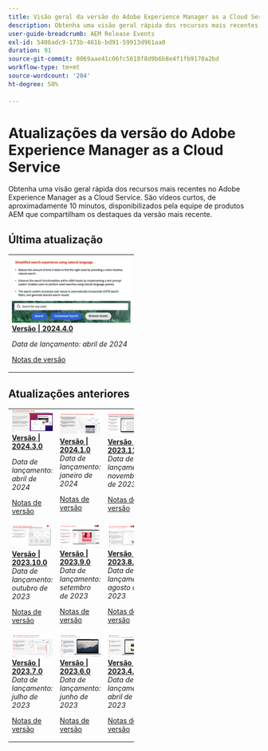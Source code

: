 ```yaml
---
title: Visão geral da versão do Adobe Experience Manager as a Cloud Service
description: Obtenha uma visão geral rápida dos recursos mais recentes no Adobe Experience Manager as a Cloud Service
user-guide-breadcrumb: AEM Release Events
exl-id: 5406adc9-173b-461b-bd91-59913d961aa0
duration: 91
source-git-commit: 0069aae41c06fc5618f8d9b6b8e4f1fb9170a2bd
workflow-type: tm+mt
source-wordcount: '204'
ht-degree: 50%

---
```


# Atualizações da versão do Adobe Experience Manager as a Cloud Service

Obtenha uma visão geral rápida dos recursos mais recentes no Adobe Experience Manager as a Cloud Service. São vídeos curtos, de aproximadamente 10 minutos, disponibilizados pela equipe de produtos AEM que compartilham os destaques da versão mais recente.

## Última atualização

<table style="max-width: 50%;">
  <tr>
    <td>
      <a href="2024/2024-4-0.md">
        <img alt="Versão 2024.4.0" src="2024/assets/2024-4-0-thumb.png" />
      </a>
      <div>
        <a href="2024/2024-4-0.md">
          <strong>Versão | 2024.4.0</strong>
        </a>
      </div>
      <p><em>Data de lançamento: abril de 2024 </em></p>
      <p>
        <a href="https://experienceleague.adobe.com/docs/experience-manager-cloud-service/content/release-notes/release-notes/release-notes-current.html?lang=pt-BR">Notas de versão</a>
      </p>
    </td>
  </tr>  
</table>

## Atualizações anteriores

<table style="max-width: 50%;">
  <tr>
    <td>
      <a href="2024/2024-3-0.md">
        <img alt="Versão 2024.3.0" src="2024/assets/2024-3-0-thumb.png" />
      </a>
      <div>
        <a href="2024/2024-3-0.md">
          <strong>Versão | 2024.3.0</strong>
        </a>
      </div>
      <p><em>Data de lançamento: abril de 2024 </em></p>
      <p>
        <a href="https://experienceleague.adobe.com/docs/experience-manager-cloud-service/content/release-notes/release-notes/release-notes-current.html?lang=pt-BR">Notas de versão</a>
      </p>
    </td>
    <td>
      <a href="2024/2024-1-0.md">
        <img alt="Versão 2024.1.0" src="2024/assets/2024-1-0-thumb.png" />
      </a>
      <div>
        <a href="2024/2024-1-0.md">
          <strong>Versão | 2024.1.0</strong>
          <br/>
        </a>
          <em>Data de lançamento: janeiro de 2024 </em>
      </div>
      <p>
        <a href="https://experienceleague.adobe.com/docs/experience-manager-cloud-service/content/release-notes/release-notes/release-notes-current.html?lang=pt-BR">Notas de versão</a>
      <p>
    </td>
    <td>
      <a href="2023/2023-11-0.md">
        <img alt="Versão 2023.11.0" src="2023/assets/2023-11-0-thumb.png" />
      </a>
      <div>
        <a href="2023/2023-11-0.md">
          <strong>Versão | 2023.11.0</strong>
          <br/>
        </a>
          <em>Data de lançamento: novembro de 2023 </em>
      </div>
      <p>
        <a href="https://experienceleague.adobe.com/docs/experience-manager-cloud-service/content/release-notes/release-notes/release-notes-current.html?lang=pt-BR">Notas de versão</a>
      <p>
    </td>
  </tr>
  <tr>
    <td>
      <a href="2023/2023-10-0.md">
        <img alt="Versão 2023.10.0" src="2023/assets/2023-10-0-thumb.png" />
      </a>
      <div>
        <a href="2023/2023-10-0.md">
          <strong>Versão | 2023.10.0</strong>
          <br/>
        </a>
          <em>Data de lançamento: outubro de 2023 </em>
      </div>
      <p>
        <a href="https://experienceleague.adobe.com/docs/experience-manager-cloud-service/content/release-notes/release-notes/release-notes-current.html?lang=pt-BR">Notas de versão</a>
      <p>
    </td>
    <td>
      <a href="2023/2023-9-0.md">
        <img alt="Versão 2023.9.0" src="2023/assets/2023-9-0-thumb.png" />
      </a>
      <div>
        <a href="2023/2023-9-0.md">
          <strong>Versão | 2023.9.0</strong>
          <br/>
        </a>
          <em>Data de lançamento: setembro de 2023 </em>
      </div>
      <p>
        <a href="https://experienceleague.adobe.com/docs/experience-manager-cloud-service/content/release-notes/release-notes/release-notes-current.html?lang=pt-BR">Notas de versão</a>
      <p>
    </td> 
    <td>
      <a href="2023/2023-8-0.md">
        <img alt="Versão 2023.8.0" src="2023/assets/2023-8-0-thumb.png" />
      </a>
      <div>
        <a href="2023/2023-8-0.md">
          <strong>Versão | 2023.8.0</strong>
          <br/>
        </a>
          <em>Data de lançamento: agosto de 2023 </em>
      </div>
      <p>
        <a href="https://experienceleague.adobe.com/docs/experience-manager-cloud-service/content/release-notes/release-notes/release-notes-current.html?lang=pt-BR">Notas de versão</a>
      <p>
    </td>
  </tr>
  <tr>    
    <td>
      <a href="2023/2023-7-0.md">
        <img alt="Versão 2023.7.0" src="2023/assets/2023-7-0-thumb.png" />
      </a>
      <div>
        <a href="2023/2023-7-0.md">
          <strong>Versão | 2023.7.0</strong>
          <br/>
        </a>
          <em>Data de lançamento: julho de 2023 </em>
      </div>
      <p>
        <a href="https://experienceleague.adobe.com/docs/experience-manager-cloud-service/content/release-notes/release-notes/release-notes-current.html?lang=pt-BR">Notas de versão</a>
      <p>
    </td>
    <td>
      <a href="2023/2023-6-0.md">
        <img alt="Versão 2023.6.0" src="2023/assets/2023-6-0-thumb.png" />
      </a>
      <div>
        <a href="2023/2023-6-0.md">
          <strong>Versão | 2023.6.0</strong>
          <br/>
        </a>
          <em>Data de lançamento: junho de 2023 </em>
      </div>
      <p>
        <a href="https://experienceleague.adobe.com/docs/experience-manager-cloud-service/content/release-notes/release-notes/release-notes-current.html?lang=pt-BR">Notas de versão</a>
      <p>
    </td>    
    <td>
      <a href="2023/2023-4-0.md">
        <img alt="Versão 2023.4.0" src="2023/assets/2023-4-0-thumb.png" />
      </a>
      <div>
        <a href="2023/2023-4-0.md">
          <strong>Versão | 2023.4.0</strong>
          <br/>
        </a>
          <em>Data de lançamento: abril de 2023 </em>
      </div>
      <p>
        <a href="https://experienceleague.adobe.com/docs/experience-manager-cloud-service/content/release-notes/release-notes/release-notes-current.html?lang=pt-BR">Notas de versão</a>
      <p>
    </td>
  </tr>
</table>
